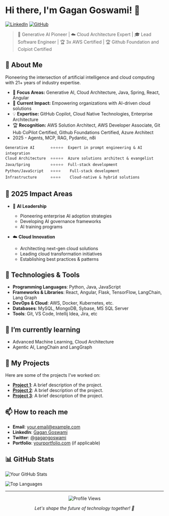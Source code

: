 # Hi there, I'm Gagan Goswami! 👋

[![LinkedIn](https://img.shields.io/badge/LinkedIn-Connect-0077B5?style=for-the-badge&logo=linkedin)](https://www.linkedin.com/in/gagangoswami/)
[![GitHub](https://img.shields.io/badge/GitHub-Follow-181717?style=for-the-badge&logo=github)](https://github.com/gagangoswami)

> 🤖 Generative AI Pioneer | ☁️ Cloud Architecture Expert | 🎓 Lead Software Engineer | 🏆 3x AWS Certified | 🏆 Github Foundation and Colpiot Certified
## 🚀 About Me

Pioneering the intersection of artificial intelligence and cloud computing with 21+ years of industry expertise. 

- 🎯 **Focus Areas:** Generative AI, Cloud Architecture, Java, Spring, React, Angular
- 🌱 **Current Impact:** Empowering organizations with AI-driven cloud solutions
- 💡 **Expertise:** GitHub Copilot, Cloud Native Technologies, Enterprise Architecture
- 🏆 **Recognition:** AWS Solution Architect, AWS Developer Associate, Git Hub CoPilot Certified, Github Foundations Certified, Azure Architect
- 2025 - Agents, MCP, RAG, Pydantic, n8i


 ```text
Generative AI       ⭐⭐⭐⭐⭐  Expert in prompt engineering & AI integration
Cloud Architecture  ⭐⭐⭐⭐⭐  Azure solutions architect & evangelist
Java/Spring         ⭐⭐⭐⭐⭐  Full-stack development
Python/JavaScript   ⭐⭐⭐⭐    Full-stack development
Infrastructure      ⭐⭐⭐⭐    Cloud-native & hybrid solutions
```
## 🎯 2025 Impact Areas

- 🤖 **AI Leadership**
  - Pioneering enterprise AI adoption strategies
  - Developing AI governance frameworks
  - AI training programs

- ☁️ **Cloud Innovation**
  - Architecting next-gen cloud solutions
  - Leading cloud transformation initiatives
  - Establishing best practices & patterns


## 🔧 Technologies & Tools
- **Programming Languages**: Python, Java, JavaScript
- **Frameworks & Libraries**: React, Angular, Flask, TensorFlow, LangChain, Lang Graph
- **DevOps & Cloud**: AWS, Docker, Kubernetes, etc.
- **Databases**: MySQL, MongoDB, Sybase, MS SQL Server
- **Tools**: Git, VS Code, Intellij Idea, Jira, etc

## 🌱 I’m currently learning
- Advanced Machine Learning, Cloud Architecture
- Agentic AI, LangChain and LangGraph

## 🚀 My Projects
Here are some of the projects I've worked on:
- **[Project 1](https://github.com/yourusername/project1)**: A brief description of the project.
- **[Project 2](https://github.com/yourusername/project2)**: A brief description of the project.
- **[Project 3](https://github.com/yourusername/project3)**: A brief description of the project.

## 📫 How to reach me
- **Email**: [your.email@example.com](mailto:your.email@example.com)
- **LinkedIn**: [Gagan Goswami](https://www.linkedin.com/in/gagangoswami/)
- **Twitter**: [@gagangoswami](https://twitter.com/gagangoswami) 
- **Portfolio**: [yourportfolio.com](https://yourportfolio.com) (if applicable)

## 📊 GitHub Stats
![Your GitHub Stats](https://github-readme-stats.vercel.app/api?username=GaganGoswami&show_icons=true&theme=radical)

![Top Languages](https://github-readme-stats.vercel.app/api/top-langs/?username=GaganGoswami&layout=compact&theme=radical)

---
<p align="center">
  <img src="https://komarev.com/ghpvc/?username=gagangoswami&label=Profile+Views&style=for-the-badge" alt="Profile Views">
</p>

<p align="center">
  <i>Let's shape the future of technology together! 🚀</i>
</p>

